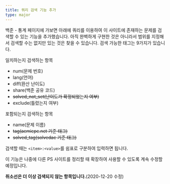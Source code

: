 ```yaml
---
title: 쿼리 검색 기능 추가
type: major
---
```


백준 - 통계 페이지에 가보면 아래에 쿼리를 이용하여 이 사이트에 존재하는 문제를 검색할 수 있는 기능을 추가했습니다. 아직 완벽하게 구현한 것은 아니라서 범위를 지정해서 검색할 수는 없지만 있는 것은 찾을 수 있습니다. 검색 가능한 태그는 9가지가 있습니다.

일치하는지 검색하는 항목

- num(문제 번호)
- lang(언어)
- diff(환산 난이도)
- share(백준 공유 코드)
- ~~solved_not_set(난이도가 확정되었는지 여부)~~
- exclude(틀렸는지 여부)

포함되는지 검색하는 항목

- name(문제 이름)
- ~~tag(acmicpc.net 기준 태그)~~
- ~~solved_tag(solvedac 기준 태그)~~

검색할 때는 `<item>:<value>`를 쉼표로 구분하여 입력하면 됩니다.

이 기능은 나중에 다른 PS 사이트를 정리할 때 확장하여 사용할 수 있도록 계속 수정할 예정입니다.

**취소선은 더 이상 검색되지 않는 항목입니다.**(2020-12-20 수정)
